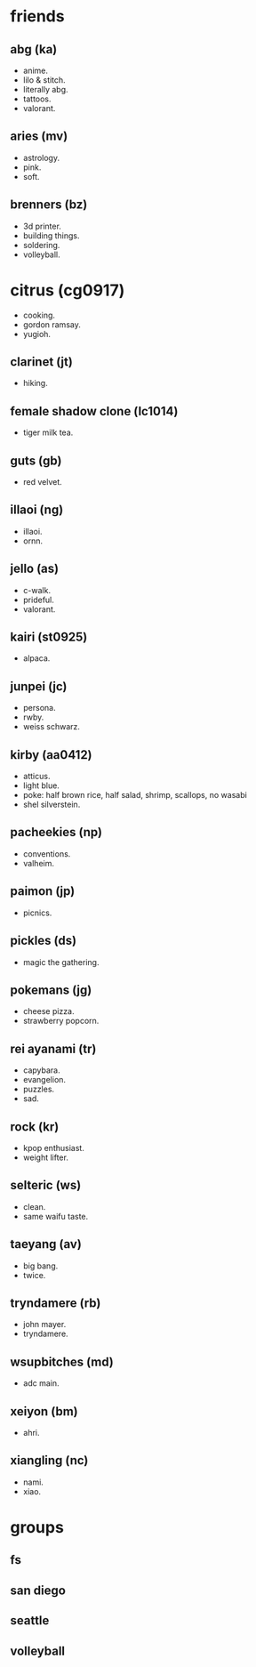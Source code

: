 # friends

## abg (ka)

- anime.
- lilo & stitch.
- literally abg.
- tattoos.
- valorant.

## aries (mv)

- astrology.
- pink.
- soft.

## brenners (bz)

- 3d printer.
- building things.
- soldering.
- volleyball.

# citrus (cg0917)

- cooking.
- gordon ramsay.
- yugioh.

## clarinet (jt)

- hiking.

## female shadow clone (lc1014)

- tiger milk tea.

## guts (gb)

- red velvet.

## illaoi (ng)

- illaoi.
- ornn.

## jello (as)

- c-walk.
- prideful.
- valorant.

## kairi (st0925)

- alpaca.

## junpei (jc)

- persona.
- rwby.
- weiss schwarz.

## kirby (aa0412)

- atticus.
- light blue.
- poke: half brown rice, half salad, shrimp, scallops, no wasabi
- shel silverstein.

## pacheekies (np)

- conventions.
- valheim.

## paimon (jp)

- picnics.

## pickles (ds)

- magic the gathering.

## pokemans (jg)

- cheese pizza.
- strawberry popcorn.

## rei ayanami (tr)

- capybara.
- evangelion.
- puzzles.
- sad.

## rock (kr)

- kpop enthusiast.
- weight lifter.

## selteric (ws)

- clean.
- same waifu taste.

## taeyang (av)

- big bang.
- twice.

## tryndamere (rb)

- john mayer.
- tryndamere.

## wsupbitches (md)

- adc main.

## xeiyon (bm)

- ahri.

## xiangling (nc)

- nami.
- xiao.

# groups

## fs
## san diego
## seattle
## volleyball